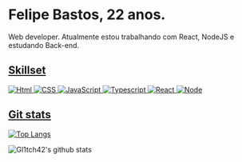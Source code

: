 # Felipe Bastos, 22 anos.

Web developer. Atualmente estou trabalhando com React, NodeJS e estudando Back-end.

<a href="https://www.linkedin.com/in/felipe-bastos-a78221155/">
  
  
## Skillset
<img src="https://img.shields.io/badge/-HTML%205-E34F26?logo=HTML5&logoColor=white&labelColor=E34F26" alt="Html" /> <img src="https://img.shields.io/badge/-CSS%203-1572B6?logo=CSS3&logoColor=white&labelColor=1572B6" alt="CSS" /> <img src="https://img.shields.io/badge/-JavaScript-F7DF1E?logo=javascript&logoColor=white&labelColor=F7DF1E" alt="JavaScript" /> <img src="https://img.shields.io/badge/-TypeScript-007ACC?logo=typescript&logoColor=white&labelColor=007ACC" alt="Typescript" /> <img src="https://img.shields.io/badge/-React%20JS-61DAFB?logo=react&logoColor=white&labelColor=61DAFB" alt="React" /> <img src="https://img.shields.io/badge/-Node%20JS-green?logo=node.js&logoColor=white&labelColor=green" alt="Node" />
## Git stats

[![Top Langs](https://github-readme-stats.vercel.app/api/top-langs/?username=felipecfb&layout=compact&theme=dark)](https://github.com/anuraghazra/github-readme-stats)

![Gl1tch42's github stats](https://github-readme-stats.vercel.app/api?username=felipecfb&show_icons=true&theme=dark)
